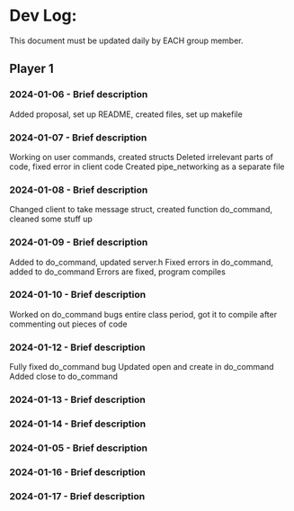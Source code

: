 # Dev Log:

This document must be updated daily by EACH group member.

## Player 1

### 2024-01-06 - Brief description
Added proposal, set up README, created files, set up makefile

### 2024-01-07 - Brief description
Working on user commands, created structs
Deleted irrelevant parts of code, fixed error in client code
Created pipe_networking as a separate file

### 2024-01-08 - Brief description
Changed client to take message struct, created function do_command, cleaned some stuff up

### 2024-01-09 - Brief description
Added to do_command, updated server.h
Fixed errors in do_command, added to do_command
Errors are fixed, program compiles

### 2024-01-10 - Brief description
Worked on do_command bugs entire class period, got it to compile after commenting out pieces of code

### 2024-01-12 - Brief description
Fully fixed do_command bug
Updated open and create in do_command
Added close to do_command

### 2024-01-13 - Brief description


### 2024-01-14 - Brief description


### 2024-01-05 - Brief description


### 2024-01-16 - Brief description


### 2024-01-17 - Brief description
